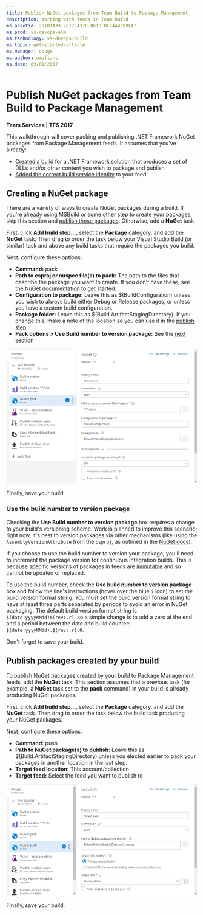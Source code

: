 ```yaml
---
title: Publish NuGet packages from Team Build to Package Management
description: Working with feeds in Team Build
ms.assetid: 29101A33-7C17-437C-B61D-DF7AA4CB9EA2
ms.prod: vs-devops-alm
ms.technology: vs-devops-build
ms.topic: get-started-article
ms.manager: douge
ms.author: amullans
ms.date: 09/01/2017
---
```


# Publish NuGet packages from Team Build to Package Management

**Team Services | TFS 2017**

This walkthrough will cover packing and publishing .NET Framework NuGet packages from Package Management feeds. It assumes that you've already:

- [Created a build](/vsts/build-release/) for a .NET Framework solution that produces a set of DLLs and/or other content you wish to package and publish
- [Added the correct build service identity](/vsts/package/feeds/common-identities) to your feed

## Creating a NuGet package

There are a variety of ways to create NuGet packages during a build. If you're already using
MSBuild or some other step to create your packages, skip this section and 
[publish those packages](#publish-packages-created-by-your-build). Otherwise, add a **NuGet** task.

First, click **Add build step...**, select the **Package** category, and add the
**NuGet** task. Then drag to order the task below your Visual Studio Build (or similar) task and above any build tasks that require the packages you build.

Next, configure these options:

- **Command:** pack
- **Path to csproj or nuspec file(s) to pack:** The path to the files that describe the package you want to create. If you don't have these, see the [NuGet documentation](/nuget/create-packages/creating-a-package) to get started.
- **Configuration to package:** Leave this as $(BuildConfiguration) unless you wish to always build either Debug or Release packages, or unless you have a custom build configuration.
- **Package folder:** Leave this as $(Build.ArtifactStagingDirectory). If you change this, make a note of the location so you can use it in the [publish step](#publish-packages-created-by-your-build).
- **Pack options > Use Build number to version package:** See the 
[next section](#use-the-build-number-to-version-your-packages)

![A screenshot of the NuGet step configured as outlined above](_img/create-packages-in-team-build.png)

Finally, save your build.

<a name="use-the-build-number-to-version-your-packages"></a>
### Use the build number to version package

Checking the **Use Build number to version package** box requires a change to your build's 
versioning scheme. Work is planned to improve this scenario; right now, it's best to version
packages via other mechanisms (like using the `AssemblyVersionAttribute` from the `csproj`, as
outlined in the [NuGet docs](http://docs.nuget.org/Create/Creating-and-Publishing-a-Package)).

If you choose to use the build number to version your package, you'll need to increment 
the package version for continuous integration builds. This is because specific versions 
of packages in feeds are [immutable](/vsts/package/feeds/immutability) and so cannot be updated or replaced.

To use the build number, check the **Use build number to version package** box and follow the line's instructions (hover over the blue `i` icon) to set the build version format string. You must set the build version format string to have at least three parts separated by periods to avoid an error in NuGet packaging. The default build version format string is `$(date:yyyyMMdd)$(rev:.r)`, so a simple change is to add a zero at the end and a period between the date and build counter: `$(date:yyyyMMdd).$(rev:.r).0`.

Don't forget to save your build.

<a name="publish-packages-created-by-your-build"></a>
## Publish packages created by your build

To publish NuGet packages created by your build to Package Management feeds, add the **NuGet** task. This section assumes that a previous task (for example, a **NuGet** task set to the **pack** command) in your build is already producing NuGet packages.

First, click **Add build step...**, select the **Package** category, and add the
**NuGet** task. Then drag to order the task below the build task producing
your NuGet packages.

Next, configure these options:

- **Command:** push
- **Path to NuGet package(s) to publish:** Leave this as $(Build.ArtifactStagingDirectory) unless you elected earlier to pack your packages in another location in the last step.
- **Target feed location:** This account/collection
- **Target feed:** Select the feed you want to publish to

![Publish packages from team build](_img/publish-packages-from-team-build.png)

Finally, save your build.